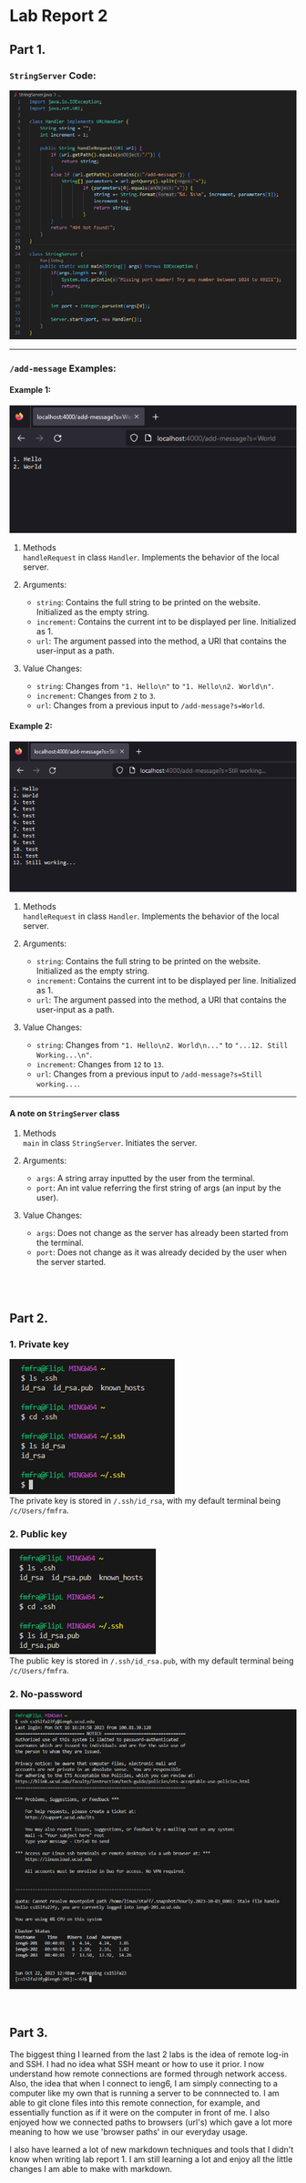 #  **Lab Report 2**
## Part 1.
### `StringServer` Code: <br>
![Image](Code_zBJU4ek6dm.png) <br>

***

### `/add-message` Examples: <br>
#### Example 1: <br>
![Image](firefox_aplBRehyD0.png) <br>
1. Methods <br>
`handleRequest` in class `Handler`. Implements the behavior of the local server. 

2. Arguments: <br>
    - `string`: Contains the full string to be printed on the website. Initialized as the empty string.
    - `increment`: Contains the current int to be displayed per line. Initialized as 1. 
    - `url`: The argument passed into the method, a URI that contains the user-input as a path. <br>

3. Value Changes: <br>
    - `string`: Changes from `"1. Hello\n"` to `"1. Hello\n2. World\n"`.
    - `increment`: Changes from `2` to `3`.
    - `url`: Changes from a previous input to `/add-message?s=World`. <br>

#### Example 2: <br>
![Image](firefox_snEdggsNzW.png) <br>
1. Methods <br>
`handleRequest` in class `Handler`. Implements the behavior of the local server. 

2. Arguments: <br>
    - `string`: Contains the full string to be printed on the website. Initialized as the empty string.
    - `increment`: Contains the current int to be displayed per line. Initialized as 1. 
    - `url`: The argument passed into the method, a URI that contains the user-input as a path. <br>

3. Value Changes: <br>
    - `string`: Changes from `"1. Hello\n2. World\n..."` to `"...12. Still Working...\n"`.
    - `increment`: Changes from `12` to `13`.
    - `url`: Changes from a previous input to `/add-message?s=Still working...`. <br>

***
#### A note on `StringServer` class
1. Methods <br>
`main` in class `StringServer`. Initiates the server. <br>

2. Arguments: <br>
    - `args`: A string array inputted by the user from the terminal.
    - `port`: An int value referring the first string of args (an input by the user). <br>

3. Value Changes: <br>
    - `args`: Does not change as the server has already been started from the terminal.
    - `port`: Does not change as it was already decided by the user when the server started. <br>

<br>
<br>

## Part 2.
### 1. Private key <br>
![Image](Code_TQ1q3WXlAU.png) <br>
The private key is stored in `/.ssh/id_rsa`, with my default terminal being `/c/Users/fmfra`.

### 2. Public key <br>
![Image](Code_hG3Y7RC22v.png) <br>
The public key is stored in `/.ssh/id_rsa.pub`, with my default terminal being `/c/Users/fmfra`.

### 2. No-password <br>
![Image](Code_p16IshUbJK.png) <br>

<br>

## Part 3.

The biggest thing I learned from the last 2 labs is the idea of remote log-in and SSH. I had no idea what SSH meant or how to use it prior. I now understand how remote connections are formed through network access. Also, the idea that when I connect to ieng6, I am simply connecting to a computer like my own that is running a server to be connnected to. I am able to git clone files into this remote connection, for example, and essentially function as if it were on the computer in front of me. I also enjoyed how we connected paths to browsers (url's) which gave a lot more meaning to how we use 'browser paths' in our everyday usage. 

I also have learned a lot of new markdown techniques and tools that I didn't know when writing lab report 1. I am still learning a lot and enjoy all the little changes I am able to make with markdown.